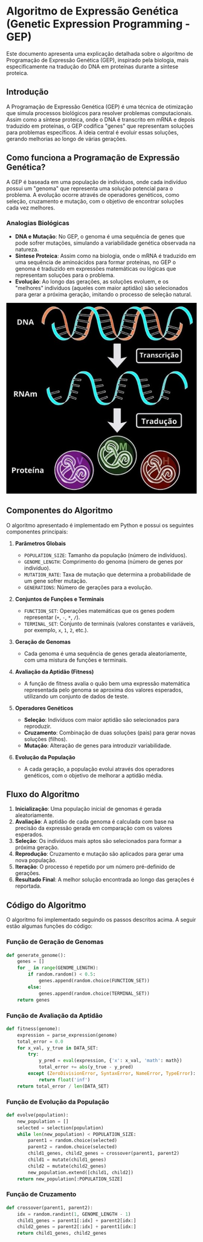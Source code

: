 # Algoritmo de Expressão Genética (Genetic Expression Programming - GEP)

Este documento apresenta uma explicação detalhada sobre o algoritmo de Programação de Expressão Genética (GEP), inspirado pela biologia, mais especificamente na tradução do DNA em proteínas durante a síntese proteica.

## Introdução

A Programação de Expressão Genética (GEP) é uma técnica de otimização que simula processos biológicos para resolver problemas computacionais. Assim como a síntese proteica, onde o DNA é transcrito em mRNA e depois traduzido em proteínas, o GEP codifica "genes" que representam soluções para problemas específicos. A ideia central é evoluir essas soluções, gerando melhorias ao longo de várias gerações.

## Como funciona a Programação de Expressão Genética?

A GEP é baseada em uma população de indivíduos, onde cada indivíduo possui um "genoma" que representa uma solução potencial para o problema. A evolução ocorre através de operadores genéticos, como seleção, cruzamento e mutação, com o objetivo de encontrar soluções cada vez melhores.

### Analogias Biológicas

- **DNA e Mutação**: No GEP, o genoma é uma sequência de genes que pode sofrer mutações, simulando a variabilidade genética observada na natureza.
- **Síntese Proteica**: Assim como na biologia, onde o mRNA é traduzido em uma sequência de aminoácidos para formar proteínas, no GEP o genoma é traduzido em expressões matemáticas ou lógicas que representam soluções para o problema.
- **Evolução**: Ao longo das gerações, as soluções evoluem, e os "melhores" indivíduos (aqueles com maior aptidão) são selecionados para gerar a próxima geração, imitando o processo de seleção natural.

![Imagem DNA -> mRNA](Imagem1.png)

## Componentes do Algoritmo

O algoritmo apresentado é implementado em Python e possui os seguintes componentes principais:

1. **Parâmetros Globais**
   - `POPULATION_SIZE`: Tamanho da população (número de indivíduos).
   - `GENOME_LENGTH`: Comprimento do genoma (número de genes por indivíduo).
   - `MUTATION_RATE`: Taxa de mutação que determina a probabilidade de um gene sofrer mutação.
   - `GENERATIONS`: Número de gerações para a evolução.

2. **Conjuntos de Funções e Terminais**
   - `FUNCTION_SET`: Operações matemáticas que os genes podem representar (`+`, `-`, `*`, `/`).
   - `TERMINAL_SET`: Conjunto de terminais (valores constantes e variáveis, por exemplo, `x`, `1`, `2`, etc.).

3. **Geração de Genomas**
   - Cada genoma é uma sequência de genes gerada aleatoriamente, com uma mistura de funções e terminais.

4. **Avaliação da Aptidão (Fitness)**
   - A função de fitness avalia o quão bem uma expressão matemática representada pelo genoma se aproxima dos valores esperados, utilizando um conjunto de dados de teste.

5. **Operadores Genéticos**
   - **Seleção**: Indivíduos com maior aptidão são selecionados para reproduzir.
   - **Cruzamento**: Combinação de duas soluções (pais) para gerar novas soluções (filhos).
   - **Mutação**: Alteração de genes para introduzir variabilidade.

6. **Evolução da População**
   - A cada geração, a população evolui através dos operadores genéticos, com o objetivo de melhorar a aptidão média.

## Fluxo do Algoritmo

1. **Inicialização**: Uma população inicial de genomas é gerada aleatoriamente.
2. **Avaliação**: A aptidão de cada genoma é calculada com base na precisão da expressão gerada em comparação com os valores esperados.
3. **Seleção**: Os indivíduos mais aptos são selecionados para formar a próxima geração.
4. **Reprodução**: Cruzamento e mutação são aplicados para gerar uma nova população.
5. **Iteração**: O processo é repetido por um número pré-definido de gerações.
6. **Resultado Final**: A melhor solução encontrada ao longo das gerações é reportada.

## Código do Algoritmo

O algoritmo foi implementado seguindo os passos descritos acima. A seguir estão algumas funções do código:

### Função de Geração de Genomas

```python
def generate_genome():
    genes = []
    for _ in range(GENOME_LENGTH):
        if random.random() < 0.5:
            genes.append(random.choice(FUNCTION_SET))
        else:
            genes.append(random.choice(TERMINAL_SET))
    return genes
```

### Função de Avaliação da Aptidão

```python
def fitness(genome):
    expression = parse_expression(genome)
    total_error = 0.0
    for x_val, y_true in DATA_SET:
        try:
            y_pred = eval(expression, {'x': x_val, 'math': math})
            total_error += abs(y_true - y_pred)
        except (ZeroDivisionError, SyntaxError, NameError, TypeError):
            return float('inf')
    return total_error / len(DATA_SET)
```

### Função de Evolução da População

```python
def evolve(population):
    new_population = []
    selected = selection(population)
    while len(new_population) < POPULATION_SIZE:
        parent1 = random.choice(selected)
        parent2 = random.choice(selected)
        child1_genes, child2_genes = crossover(parent1, parent2)
        child1 = mutate(child1_genes)
        child2 = mutate(child2_genes)
        new_population.extend([child1, child2])
    return new_population[:POPULATION_SIZE]
```

### Função de Cruzamento

```python
def crossover(parent1, parent2):
    idx = random.randint(1, GENOME_LENGTH - 1)
    child1_genes = parent1[:idx] + parent2[idx:]
    child2_genes = parent2[:idx] + parent1[idx:]
    return child1_genes, child2_genes
```
